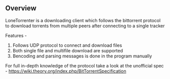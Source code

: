 ## Overview

LoneTorrenter is a downloading client which follows the bittorrent protocol to download
torrents from multiple peers after connecting to a single tracker

Features - 

1. Follows UDP protocol to connect and download files 
2. Both single file and multifile download are supported
3. Bencoding and parsing messages is done in the program manually

For full in-depth knowledge of the protocol take a look at the unofficial spec -
https://wiki.theory.org/index.php/BitTorrentSpecification
